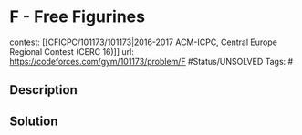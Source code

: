 # F - Free Figurines

contest: [[CFICPC/101173/101173|2016-2017 ACM-ICPC, Central Europe Regional Contest (CERC 16)]]
url: https://codeforces.com/gym/101173/problem/F
#Status/UNSOLVED
Tags: #

## Description

## Solution

